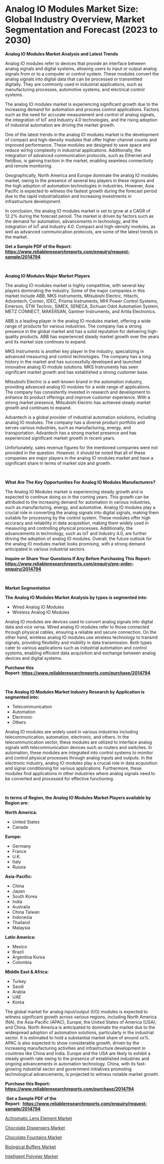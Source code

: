 <p><h1>Analog IO Modules Market Size: Global Industry Overview, Market Segmentation and Forecast (2023 to 2030)</h1></p><p><strong>Analog IO Modules Market Analysis and Latest Trends</strong></p>
<p><p>Analog IO modules refer to devices that provide an interface between analog signals and digital systems, allowing users to input or output analog signals from or to a computer or control system. These modules convert the analog signals into digital data that can be processed or transmitted digitally. They are commonly used in industrial applications, such as manufacturing processes, automotive systems, and electrical control systems.</p><p>The analog IO modules market is experiencing significant growth due to the increasing demand for automation and process control applications. Factors such as the need for accurate measurement and control of analog signals, the integration of IoT and Industry 4.0 technologies, and the rising adoption of industrial automation are driving the market growth.</p><p>One of the latest trends in the analog IO modules market is the development of compact and high-density modules that offer higher channel counts and improved performance. These modules are designed to save space and reduce wiring complexity in industrial applications. Additionally, the integration of advanced communication protocols, such as Ethernet and fieldbus, is gaining traction in the market, enabling seamless connectivity and remote monitoring.</p><p>Geographically, North America and Europe dominate the analog IO modules market, owing to the presence of several key players in these regions and the high adoption of automation technologies in industries. However, Asia Pacific is expected to witness the fastest growth during the forecast period due to the rapid industrialization and increasing investments in infrastructure development.</p><p>In conclusion, the analog IO modules market is set to grow at a CAGR of 12.2% during the forecast period. The market is driven by factors such as the demand for automation, advancements in technology, and the integration of IoT and Industry 4.0. Compact and high-density modules, as well as advanced communication protocols, are some of the latest trends in the market.</p></p>
<p><strong>Get a Sample PDF of the Report:&nbsp; <a href="https://www.reliableresearchreports.com/enquiry/request-sample/2014794">https://www.reliableresearchreports.com/enquiry/request-sample/2014794</a></strong></p>
<p>&nbsp;</p>
<p><strong>Analog IO Modules Major Market Players</strong></p>
<p><p>The analog IO modules market is highly competitive, with several key players dominating the industry. Some of the major companies in this market include ABB, MKS Instruments, Mitsubishi Electric, Hitachi, Advantech, Contec, IDEC, Prisma Instruments, MHI Power Control Systems, Emerson, STW Technic, SIMEX, SENECA, Sichuan Odot Automation System, METZ CONNECT, MAKERSAN, Gantner Instruments, and Artila Electronics.</p><p>ABB is a leading player in the analog IO modules market, offering a wide range of products for various industries. The company has a strong presence in the global market and has a solid reputation for delivering high-quality products. ABB has experienced steady market growth over the years and its market size continues to expand.</p><p>MKS Instruments is another key player in the industry, specializing in advanced measuring and control technologies. The company has a long history in the market and has successfully developed and launched innovative analog IO module solutions. MKS Instruments has seen significant market growth and has established a strong customer base.</p><p>Mitsubishi Electric is a well-known brand in the automation industry, providing advanced analog IO modules for a wide range of applications. The company has consistently invested in research and development to enhance its product offerings and improve customer experience. With a strong market presence, Mitsubishi Electric has achieved steady market growth and continues to expand.</p><p>Advantech is a global provider of industrial automation solutions, including analog IO modules. The company has a diverse product portfolio and serves various industries, such as manufacturing, energy, and transportation. Advantech has a strong market presence and has experienced significant market growth in recent years.</p><p>Unfortunately, sales revenue figures for the mentioned companies were not provided in the question. However, it should be noted that all of these companies are major players in the analog IO modules market and have a significant share in terms of market size and growth.</p></p>
<p>&nbsp;</p>
<p><strong>What Are The Key Opportunities For Analog IO Modules Manufacturers?</strong></p>
<p><p>The Analog IO Modules market is experiencing steady growth and is expected to continue doing so in the coming years. This growth can be attributed to the increasing demand for automation in various industries, such as manufacturing, energy, and automotive. Analog IO modules play a crucial role in converting the analog signals into digital signals, making them suitable for processing by the control system. These modules offer high accuracy and reliability in data acquisition, making them widely used in measuring and controlling physical processes. Additionally, the advancements in technology, such as IoT and Industry 4.0, are further driving the adoption of analog IO modules. Overall, the future outlook for the analog IO modules market looks promising, with a strong demand anticipated in various industrial sectors.</p></p>
<p><strong>Inquire or Share Your Questions If Any Before Purchasing This Report: <a href="https://www.reliableresearchreports.com/enquiry/pre-order-enquiry/2014794">https://www.reliableresearchreports.com/enquiry/pre-order-enquiry/2014794</a></strong></p>
<p>&nbsp;</p>
<p><strong>Market Segmentation</strong></p>
<p><strong>The Analog IO Modules Market Analysis by types is segmented into:</strong></p>
<p><ul><li>Wired Analog IO Modules</li><li>Wireless Analog IO Modules</li></ul></p>
<p><p>Analog IO modules are devices used to convert analog signals into digital data and vice versa. Wired analog IO modules refer to those connected through physical cables, ensuring a reliable and secure connection. On the other hand, wireless analog IO modules use wireless technology to transmit signals, providing flexibility and mobility in data transmission. Both types cater to various applications such as industrial automation and control systems, enabling efficient data acquisition and exchange between analog devices and digital systems.</p></p>
<p><strong>Purchase this Report:&nbsp;<a href="https://www.reliableresearchreports.com/purchase/2014794">https://www.reliableresearchreports.com/purchase/2014794</a></strong></p>
<p>&nbsp;</p>
<p><strong>The Analog IO Modules Market Industry Research by Application is segmented into:</strong></p>
<p><ul><li>Telecommunication</li><li>Automation</li><li>Electronic</li><li>Others</li></ul></p>
<p><p>Analog IO modules are widely used in various industries including telecommunication, automation, electronic, and others. In the telecommunication sector, these modules are utilized to interface analog signals with telecommunication devices such as routers and switches. In automation, these modules are integrated into control systems to monitor and control physical processes through analog inputs and outputs. In the electronic industry, analog IO modules play a crucial role in data acquisition and signal conditioning for various applications. Furthermore, these modules find applications in other industries where analog signals need to be converted and processed for effective functioning.</p></p>
<p>&nbsp;</p>
<p><strong>In terms of Region, the Analog IO Modules Market Players available by Region are:</strong></p>
<p>
    <p> <strong> North America: </strong>
        <ul>
            <li>United States</li>
            <li>Canada</li>
        </ul>
        </p> 
    <p> <strong> Europe: </strong>
        <ul>
            <li>Germany</li>
            <li>France</li>
            <li>U.K.</li>
            <li>Italy</li>
            <li>Russia</li>
        </ul>
        </p> 
    <p> <strong> Asia-Pacific: </strong>
        <ul>
            <li>China</li>
            <li>Japan</li>
            <li>South Korea</li>
            <li>India</li>
            <li>Australia</li>
            <li>China Taiwan</li>
            <li>Indonesia</li>
            <li>Thailand</li>
            <li>Malaysia</li>
        </ul>
        </p> 
    <p> <strong> Latin America: </strong>
        <ul>
            <li>Mexico</li>
            <li>Brazil</li>
            <li>Argentina Korea</li>
            <li>Colombia</li>
        </ul>
        </p> 
    <p> <strong> Middle East & Africa: </strong>
        <ul>
            <li>Turkey</li>
            <li>Saudi</li>
            <li>Arabia</li>
            <li>UAE</li>
            <li>Korea</li>
        </ul>
    </p>
    </p>
<p><p>The global market for analog input/output (I/O) modules is expected to witness significant growth across various regions, including North America (NA), the Asia-Pacific (APAC), Europe, the United States of America (USA), and China. North America is anticipated to dominate the market due to the widespread adoption of automation solutions, particularly in the industrial sector. It is estimated to hold a substantial market share of around xx%. APAC is also expected to show considerable growth, driven by the increasing manufacturing activities and infrastructure development in countries like China and India. Europe and the USA are likely to exhibit a steady growth rate owing to the presence of established industries and ongoing advancements in automation technology. China, with its fast-growing industrial sector and government initiatives promoting technological advancements, is projected to witness notable market growth.</p></p>
<p><strong>Purchase this Report: <a href="https://www.reliableresearchreports.com/purchase/2014794">https://www.reliableresearchreports.com/purchase/2014794</a></strong></p>
<p>&nbsp;<strong>Get a Sample PDF of the Report:&nbsp;&nbsp;<a href="https://www.reliableresearchreports.com/enquiry/request-sample/2014794">https://www.reliableresearchreports.com/enquiry/request-sample/2014794</a></strong></p>
<p><strong></strong></p>
<p><p><a href="https://github.com/mabutironaldo/Market-Research-Report-List-1/blob/main/achromatic-lens-element-market.md">Achromatic Lens Element Market</a></p><p><a href="https://www.linkedin.com/pulse/chocolate-dispensers-market-size-growth-forecast-from-2023-sk4sf/">Chocolate Dispensers Market</a></p><p><a href="https://www.linkedin.com/pulse/chocolate-fountains-market-size-share-global-analysis-report-mcmqf/">Chocolate Fountains Market</a></p><p><a href="https://medium.com/@shanieprice69879/biological-buffers-market-the-key-to-successful-business-strategy-forecast-till-2030-7a487787a691">Biological Buffers Market</a></p><p><a href="https://medium.com/@lulukerluke/intelligent-polymer-market-exploring-market-share-market-trends-and-future-growth-3fd06404e59e">Intelligent Polymer Market</a></p></p>